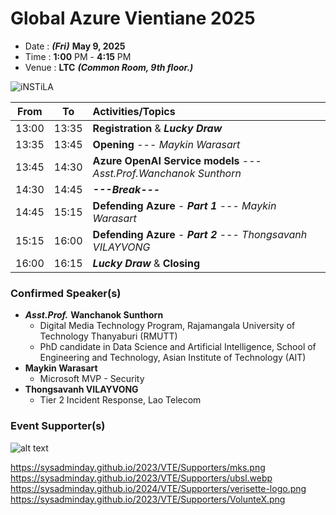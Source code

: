 # Global Azure Vientiane 2025
+ Date : ***(Fri)*** **May 9, 2025**
+ Time : **1:00** PM - **4:15** PM
+ Venue : **LTC** ***(Common Room, 9th floor.)***

![iNSTiLA](https://sysadminday.github.io/2024/VTE/Supporters/insti.png "iNSTiLA")

| From  |  To   |  Activities/Topics                                                       |
|:-----:|:-----:|:-------------------------------------------------------------------------|
| 13:00 | 13:35 | **Registration** & ***Lucky Draw***                                      |
| 13:35 | 13:45 | **Opening**  --- *Maykin Warasart*                                       |
| 13:45 | 14:30 | **Azure OpenAI Service models** --- *Asst.Prof.Wanchanok Sunthorn*       |
| 14:30 | 14:45 | ***---Break---***                                                        |
| 14:45 | 15:15 | **Defending Azure** - ***Part 1*** --- *Maykin Warasart*                 |
| 15:15 | 16:00 | **Defending Azure** - ***Part 2*** --- *Thongsavanh VILAYVONG*           |
| 16:00 | 16:15 | ***Lucky Draw*** & **Closing**                                           |


### Confirmed Speaker(s)
+ ***Asst.Prof.*** **Wanchanok Sunthorn**
	+ Digital Media Technology Program, Rajamangala University of Technology Thanyaburi (RMUTT)
	+ PhD candidate in Data Science and Artificial Intelligence, School of Engineering and Technology, Asian Institute of Technology (AIT)
+ **Maykin Warasart**
	+ Microsoft MVP - Security
+ **Thongsavanh VILAYVONG**
	+ Tier 2 Incident Response, Lao Telecom


### Event Supporter(s)

![alt text](https://sysadminday.github.io/2024/VTE/Supporters/insti.png "Title")

https://sysadminday.github.io/2023/VTE/Supporters/mks.png
https://sysadminday.github.io/2023/VTE/Supporters/ubsl.webp
https://sysadminday.github.io/2024/VTE/Supporters/verisette-logo.png
https://sysadminday.github.io/2023/VTE/Supporters/VolunteX.png